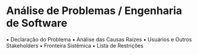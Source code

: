 # Análise de Problemas / Engenharia de Software 

▪ Declaração do Problema
▪ Análise das Causas Raízes
▪ Usuários e Outros Stakeholders
▪ Fronteira Sistêmica
▪ Lista de Restrições
